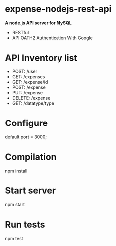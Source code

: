 # expense-nodejs-rest-api
**A node.js API server for MySQL**
- RESTful
- API OATH2 Authentication With Google

# API Inventory list
* POST: /user
* GET: /expenses
* GET: /expense/id
* POST: /expense
* PUT: /expense
* DELETE: /expense
* GET: /datatype/type

# Configure
default port = 3000;

# Compilation
npm install

# Start server
npm start

# Run tests
npm test
